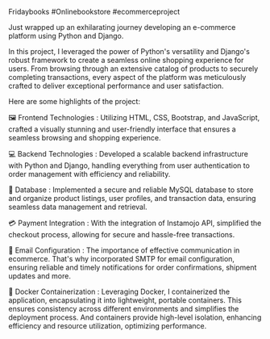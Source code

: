 Fridaybooks #Onlinebookstore #ecommerceproject

Just wrapped up an exhilarating journey developing an e-commerce platform using Python and Django.

In this project, I leveraged the power of Python's versatility and Django's robust framework to create a seamless online shopping experience for users. From browsing through an extensive catalog of products to securely completing transactions, every aspect of the platform was meticulously crafted to deliver exceptional performance and user satisfaction.

Here are some highlights of the project:

🖼️ Frontend Technologies : Utilizing HTML, CSS, Bootstrap, and JavaScript, crafted a visually stunning and user-friendly interface that ensures a seamless browsing and shopping experience.

💻 Backend Technologies : Developed a scalable backend infrastructure with Python and Django, handling everything from user authentication to order management with efficiency and reliability.

📁 Database : Implemented a secure and reliable MySQL database to store and organize product listings, user profiles, and transaction data, ensuring seamless data management and retrieval.

💳 Payment Integration : With the integration of Instamojo API, simplified the checkout process, allowing for secure and hassle-free transactions.

📧 Email Configuration : The importance of effective communication in ecommerce. That's why incorporated SMTP for email configuration, ensuring reliable and timely notifications for order confirmations, shipment updates and more.

🐋 Docker Containerization : Leveraging Docker, I containerized the application, encapsulating it into lightweight, portable containers. This ensures consistency across different environments and simplifies the deployment process. And containers provide high-level isolation, enhancing efficiency and resource utilization, optimizing performance.
